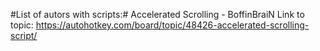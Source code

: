 #List of autors with scripts:#
Accelerated Scrolling - BoffinBraiN Link to topic: https://autohotkey.com/board/topic/48426-accelerated-scrolling-script/
